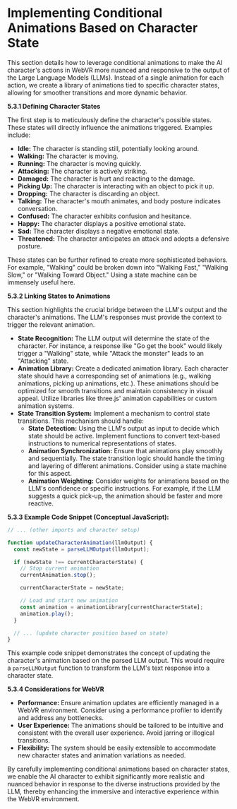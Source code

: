 # Implementing Conditional Animations Based on Character State

This section details how to leverage conditional animations to make the AI character's actions in WebVR more nuanced and responsive to the output of the Large Language Models (LLMs).  Instead of a single animation for each action, we create a library of animations tied to specific character states, allowing for smoother transitions and more dynamic behavior.

**5.3.1 Defining Character States**

The first step is to meticulously define the character's possible states.  These states will directly influence the animations triggered.  Examples include:

* **Idle:** The character is standing still, potentially looking around.
* **Walking:** The character is moving.
* **Running:** The character is moving quickly.
* **Attacking:** The character is actively striking.
* **Damaged:** The character is hurt and reacting to the damage.
* **Picking Up:** The character is interacting with an object to pick it up.
* **Dropping:** The character is discarding an object.
* **Talking:** The character's mouth animates, and body posture indicates conversation.
* **Confused:** The character exhibits confusion and hesitance.
* **Happy:** The character displays a positive emotional state.
* **Sad:** The character displays a negative emotional state.
* **Threatened:** The character anticipates an attack and adopts a defensive posture.

These states can be further refined to create more sophisticated behaviors. For example, "Walking" could be broken down into "Walking Fast," "Walking Slow," or "Walking Toward Object."  Using a state machine can be immensely useful here.

**5.3.2 Linking States to Animations**

This section highlights the crucial bridge between the LLM's output and the character's animations. The LLM's responses must provide the context to trigger the relevant animation.

* **State Recognition:** The LLM output will determine the state of the character.  For instance, a response like "Go get the book" would likely trigger a "Walking" state, while "Attack the monster" leads to an "Attacking" state.
* **Animation Library:** Create a dedicated animation library.  Each character state should have a corresponding set of animations (e.g., walking animations, picking up animations, etc.).  These animations should be optimized for smooth transitions and maintain consistency in visual appeal.  Utilize libraries like three.js' animation capabilities or custom animation systems.
* **State Transition System:** Implement a mechanism to control state transitions.  This mechanism should handle:
    * **State Detection:** Using the LLM's output as input to decide which state should be active.  Implement functions to convert text-based instructions to numerical representations of states.
    * **Animation Synchronization:**  Ensure that animations play smoothly and sequentially. The state transition logic should handle the timing and layering of different animations.  Consider using a state machine for this aspect.
    * **Animation Weighting:** Consider weights for animations based on the LLM's confidence or specific instructions. For example, if the LLM suggests a quick pick-up, the animation should be faster and more reactive.

**5.3.3  Example Code Snippet (Conceptual JavaScript):**

```javascript
// ... (other imports and character setup)

function updateCharacterAnimation(llmOutput) {
  const newState = parseLLMOutput(llmOutput);

  if (newState !== currentCharacterState) {
    // Stop current animation
    currentAnimation.stop();

    currentCharacterState = newState;

    // Load and start new animation
    const animation = animationLibrary[currentCharacterState];
    animation.play();
  }

  // ... (update character position based on state)
}
```

This example code snippet demonstrates the concept of updating the character's animation based on the parsed LLM output. This would require a `parseLLMOutput` function to transform the LLM's text response into a character state.

**5.3.4 Considerations for WebVR**

* **Performance:**  Ensure animation updates are efficiently managed in a WebVR environment.  Consider using a performance profiler to identify and address any bottlenecks.
* **User Experience:** The animations should be tailored to be intuitive and consistent with the overall user experience.  Avoid jarring or illogical transitions.
* **Flexibility:**  The system should be easily extensible to accommodate new character states and animation variations as needed.

By carefully implementing conditional animations based on character states, we enable the AI character to exhibit significantly more realistic and nuanced behavior in response to the diverse instructions provided by the LLM, thereby enhancing the immersive and interactive experience within the WebVR environment.


<a id='chapter-5-subchapter-5'></a>